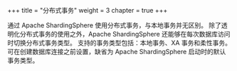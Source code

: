 +++
title = "分布式事务"
weight = 3
chapter = true
+++

通过 Apache ShardingSphere 使用分布式事务，与本地事务并无区别。
除了透明化分布式事务的使用之外，Apache ShardingSphere 还能够在每次数据库访问时切换分布式事务类型。
支持的事务类型包括：本地事务、XA 事务和柔性事务。可在创建数据库连接之前设置，缺省为 Apache ShardingSphere 启动时的默认事务类型。
